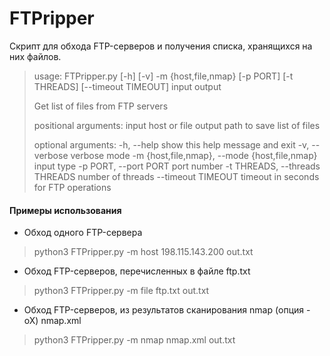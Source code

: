# FTPripper

Скрипт для обхода FTP-серверов и получения списка, хранящихся на них
файлов.

>usage: FTPripper.py [-h] [-v] -m {host,file,nmap} [-p PORT] [-t THREADS]
>                    [--timeout TIMEOUT]
>                    input output
>
>Get list of files from FTP servers
>
>positional arguments:
>  input                 host or file
>  output                path to save list of files
>
>optional arguments:
>  -h, --help            show this help message and exit
>  -v, --verbose         verbose mode
>  -m {host,file,nmap}, --mode {host,file,nmap}
>                        input type
>  -p PORT, --port PORT  port number
>  -t THREADS, --threads THREADS
>                        number of threads
>  --timeout TIMEOUT     timeout in seconds for FTP operations

#### Примеры использования

* Обход одного FTP-сервера

> python3 FTPripper.py -m host 198.115.143.200 out.txt

* Обход FTP-серверов, перечисленных в файле ftp.txt

> python3 FTPripper.py -m file ftp.txt out.txt

* Обход FTP-серверов, из результатов сканирования nmap (опция -oX) nmap.xml

> python3 FTPripper.py -m nmap nmap.xml out.txt
